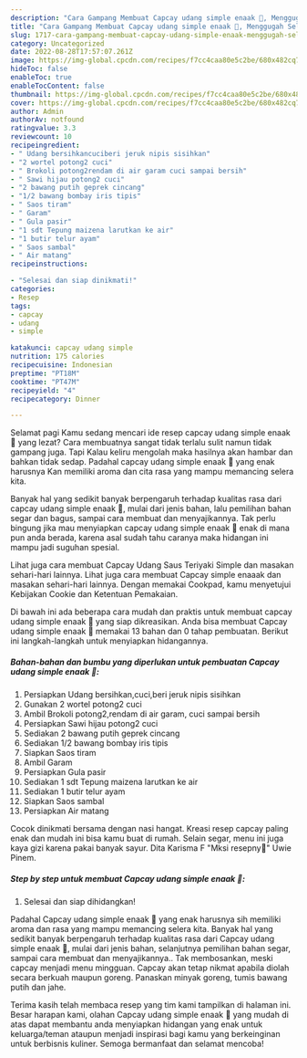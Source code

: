 ```yaml
---
description: "Cara Gampang Membuat Capcay udang simple enaak 🤤, Menggugah Selera"
title: "Cara Gampang Membuat Capcay udang simple enaak 🤤, Menggugah Selera"
slug: 1717-cara-gampang-membuat-capcay-udang-simple-enaak-menggugah-selera
category: Uncategorized
date: 2022-08-28T17:57:07.261Z
image: https://img-global.cpcdn.com/recipes/f7cc4caa80e5c2be/680x482cq70/capcay-udang-simple-enaak-foto-resep-utama.jpg
hideToc: false
enableToc: true
enableTocContent: false
thumbnail: https://img-global.cpcdn.com/recipes/f7cc4caa80e5c2be/680x482cq70/capcay-udang-simple-enaak-foto-resep-utama.jpg
cover: https://img-global.cpcdn.com/recipes/f7cc4caa80e5c2be/680x482cq70/capcay-udang-simple-enaak-foto-resep-utama.jpg
author: Admin
authorAv: notfound
ratingvalue: 3.3
reviewcount: 10
recipeingredient:
- " Udang bersihkancuciberi jeruk nipis sisihkan"
- "2 wortel potong2 cuci"
- " Brokoli potong2rendam di air garam cuci sampai bersih"
- " Sawi hijau potong2 cuci"
- "2 bawang putih geprek cincang"
- "1/2 bawang bombay iris tipis"
- " Saos tiram"
- " Garam"
- " Gula pasir"
- "1 sdt Tepung maizena larutkan ke air"
- "1 butir telur ayam"
- " Saos sambal"
- " Air matang"
recipeinstructions:

- "Selesai dan siap dinikmati!"
categories:
- Resep
tags:
- capcay
- udang
- simple

katakunci: capcay udang simple 
nutrition: 175 calories
recipecuisine: Indonesian
preptime: "PT18M"
cooktime: "PT47M"
recipeyield: "4"
recipecategory: Dinner

---
```



Selamat pagi Kamu sedang mencari ide resep capcay udang simple enaak 🤤 yang lezat? Cara membuatnya sangat tidak terlalu sulit namun tidak gampang juga. Tapi Kalau keliru mengolah maka hasilnya akan hambar dan bahkan tidak sedap. Padahal capcay udang simple enaak 🤤 yang enak harusnya Kan memiliki aroma dan cita rasa yang mampu memancing selera kita.


Banyak hal yang sedikit banyak berpengaruh terhadap kualitas rasa dari capcay udang simple enaak 🤤, mulai dari jenis bahan, lalu pemilihan bahan segar dan bagus, sampai cara membuat dan menyajikannya. Tak perlu bingung jika mau menyiapkan capcay udang simple enaak 🤤 enak di mana pun anda berada, karena asal sudah tahu caranya maka hidangan ini mampu jadi suguhan spesial.

Lihat juga cara membuat Capcay Udang Saus Teriyaki Simple dan masakan sehari-hari lainnya. Lihat juga cara membuat Capcay simple enaaak dan masakan sehari-hari lainnya. Dengan memakai Cookpad, kamu menyetujui Kebijakan Cookie dan Ketentuan Pemakaian.


Di bawah ini ada beberapa cara mudah dan praktis untuk membuat capcay udang simple enaak 🤤 yang siap dikreasikan. Anda bisa membuat Capcay udang simple enaak 🤤 memakai 13 bahan dan 0 tahap pembuatan. Berikut ini langkah-langkah untuk menyiapkan hidangannya.

<!--inarticleads1-->

##### Bahan-bahan dan bumbu yang diperlukan untuk pembuatan Capcay udang simple enaak 🤤:

1. Persiapkan  Udang bersihkan,cuci,beri jeruk nipis sisihkan
1. Gunakan 2 wortel potong2 cuci
1. Ambil  Brokoli potong2,rendam di air garam, cuci sampai bersih
1. Persiapkan  Sawi hijau potong2 cuci
1. Sediakan 2 bawang putih geprek cincang
1. Sediakan 1/2 bawang bombay iris tipis
1. Siapkan  Saos tiram
1. Ambil  Garam
1. Persiapkan  Gula pasir
1. Sediakan 1 sdt Tepung maizena larutkan ke air
1. Sediakan 1 butir telur ayam
1. Siapkan  Saos sambal
1. Persiapkan  Air matang


Cocok dinikmati bersama dengan nasi hangat. Kreasi resep capcay paling enak dan mudah ini bisa kamu buat di rumah. Selain segar, menu ini juga kaya gizi karena pakai banyak sayur. Dita Karisma F &#34;Mksi resepny🥰&#34; Uwie Pinem. 

<!--inarticleads2-->

##### Step by step untuk membuat Capcay udang simple enaak 🤤:


1. Selesai dan siap dihidangkan!

Padahal Capcay udang simple enaak 🤤 yang enak harusnya sih memiliki aroma dan rasa yang mampu memancing selera kita. Banyak hal yang sedikit banyak berpengaruh terhadap kualitas rasa dari Capcay udang simple enaak 🤤, mulai dari jenis bahan, selanjutnya pemilihan bahan segar, sampai cara membuat dan menyajikannya.. Tak membosankan, meski capcay menjadi menu mingguan. Capcay akan tetap nikmat apabila diolah secara berkuah maupun goreng. Panaskan minyak goreng, tumis bawang putih dan jahe. 

Terima kasih telah membaca resep yang tim kami tampilkan di halaman ini. Besar harapan kami, olahan Capcay udang simple enaak 🤤 yang mudah di atas dapat membantu anda menyiapkan hidangan yang enak untuk keluarga/teman ataupun menjadi inspirasi bagi kamu yang berkeinginan untuk berbisnis kuliner. Semoga bermanfaat dan selamat mencoba!
